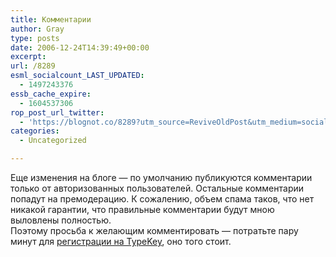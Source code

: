 ```yaml
---
title: Комментарии
author: Gray
type: posts
date: 2006-12-24T14:39:49+00:00
excerpt:
url: /8289
esml_socialcount_LAST_UPDATED:
  - 1497243376
essb_cache_expire:
  - 1604537306
rop_post_url_twitter:
  - 'https://blognot.co/8289?utm_source=ReviveOldPost&utm_medium=social&utm_campaign=ReviveOldPost'
categories:
  - Uncategorized

---
```








Еще изменения на блоге &#8212; по умолчанию публикуются комментарии только от авторизованных пользователей. Остальные комментарии попадут на премодерацию. К сожалению, объем спама таков, что нет никакой гарантии, что правильные комментарии будут мною выловлены полностью.  
Поэтому просьба к желающим комментировать &#8212; потратьте пару минут для [регистрации на TypeKey][1], оно того стоит.

 [1]: https://www.typekey.com/t/typekey/register?lang=en-us
